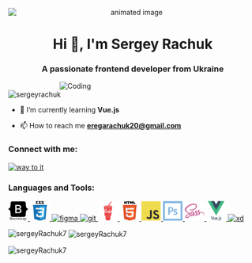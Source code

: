 
<p align="center">
  <img align="center" src="https://media4.giphy.com/media/wUekZ8kF515hluZBKc/giphy.gif?cid=ecf05e47vbieufjfn40j1k0bl9r418u7nx45dc48icuq6zpa&ep=v1_gifs_related&rid=giphy.gif&ct=g" alt="animated image" style="display: block; margin: 0 auto;" />
</p>


<h1 align="center">Hi 👋, I'm Sergey Rachuk</h1>
<h3 align="center">A passionate frontend developer from Ukraine</h3> 
 <img align="right" src="https://store-images.s-microsoft.com/image/apps.51024.13972534185379741.1d864fbd-97af-4ae6-bce4-8bdc2ec55991.71c49ce1-1662-4843-87b4-ed7c563d1210?q=90&w=480&h=270" width="400"  alt="Coding"> 

<p align="left"> <img src="https://komarev.com/ghpvc/?username=sergeyrachuk&label=Profile%20views&color=0e75b6&style=flat" alt="sergeyrachuk" /> </p>

- 🌱 I’m currently learning **Vue.js**

- 📫 How to reach me **eregarachuk20@gmail.com**

<h3 align="left">Connect with me:</h3>
<p align="left">
<a href="https://www.youtube.com/c/way to it" target="blank"><img align="center" src="https://raw.githubusercontent.com/rahuldkjain/github-profile-readme-generator/master/src/images/icons/Social/youtube.svg" alt="way to it" height="30" width="40" /></a>
</p>

<h3 align="left">Languages and Tools:</h3>
<p align="left"> <a href="https://getbootstrap.com" target="_blank" rel="noreferrer"> <img src="https://raw.githubusercontent.com/devicons/devicon/master/icons/bootstrap/bootstrap-plain-wordmark.svg" alt="bootstrap" width="40" height="40"/> </a> <a href="https://www.w3schools.com/css/" target="_blank" rel="noreferrer"> <img src="https://raw.githubusercontent.com/devicons/devicon/master/icons/css3/css3-original-wordmark.svg" alt="css3" width="40" height="40"/> </a> <a href="https://www.figma.com/" target="_blank" rel="noreferrer"> <img src="https://www.vectorlogo.zone/logos/figma/figma-icon.svg" alt="figma" width="40" height="40"/> </a> <a href="https://git-scm.com/" target="_blank" rel="noreferrer"> <img src="https://www.vectorlogo.zone/logos/git-scm/git-scm-icon.svg" alt="git" width="40" height="40"/> </a> <a href="https://gulpjs.com" target="_blank" rel="noreferrer"> <img src="https://raw.githubusercontent.com/devicons/devicon/master/icons/gulp/gulp-plain.svg" alt="gulp" width="40" height="40"/> </a> <a href="https://www.w3.org/html/" target="_blank" rel="noreferrer"> <img src="https://raw.githubusercontent.com/devicons/devicon/master/icons/html5/html5-original-wordmark.svg" alt="html5" width="40" height="40"/> </a> <a href="https://developer.mozilla.org/en-US/docs/Web/JavaScript" target="_blank" rel="noreferrer"> <img src="https://raw.githubusercontent.com/devicons/devicon/master/icons/javascript/javascript-original.svg" alt="javascript" width="40" height="40"/> </a> <a href="https://www.photoshop.com/en" target="_blank" rel="noreferrer"> <img src="https://raw.githubusercontent.com/devicons/devicon/master/icons/photoshop/photoshop-line.svg" alt="photoshop" width="40" height="40"/> </a> <a href="https://sass-lang.com" target="_blank" rel="noreferrer"> <img src="https://raw.githubusercontent.com/devicons/devicon/master/icons/sass/sass-original.svg" alt="sass" width="40" height="40"/> </a> <a href="https://vuejs.org/" target="_blank" rel="noreferrer"> <img src="https://raw.githubusercontent.com/devicons/devicon/master/icons/vuejs/vuejs-original-wordmark.svg" alt="vuejs" width="40" height="40"/> </a> <a href="https://www.adobe.com/products/xd.html" target="_blank" rel="noreferrer"> <img src="https://cdn.worldvectorlogo.com/logos/adobe-xd.svg" alt="xd" width="40" height="40"/> </a> </p>

<p><img align="left" src="https://github-readme-stats.vercel.app/api/top-langs?username=sergeyRachuk7&show_icons=true&locale=en&layout=compact" alt="sergeyRachuk7" /></p>

<p>&nbsp;<img align="center" src="https://github-readme-stats.vercel.app/api?username=sergeyRachuk7&show_icons=true&locale=en" alt="sergeyRachuk7" /></p>

<p><img align="center" src="https://github-readme-streak-stats.herokuapp.com/?user=sergeyRachuk7&" alt="sergeyRachuk7" /></p>

